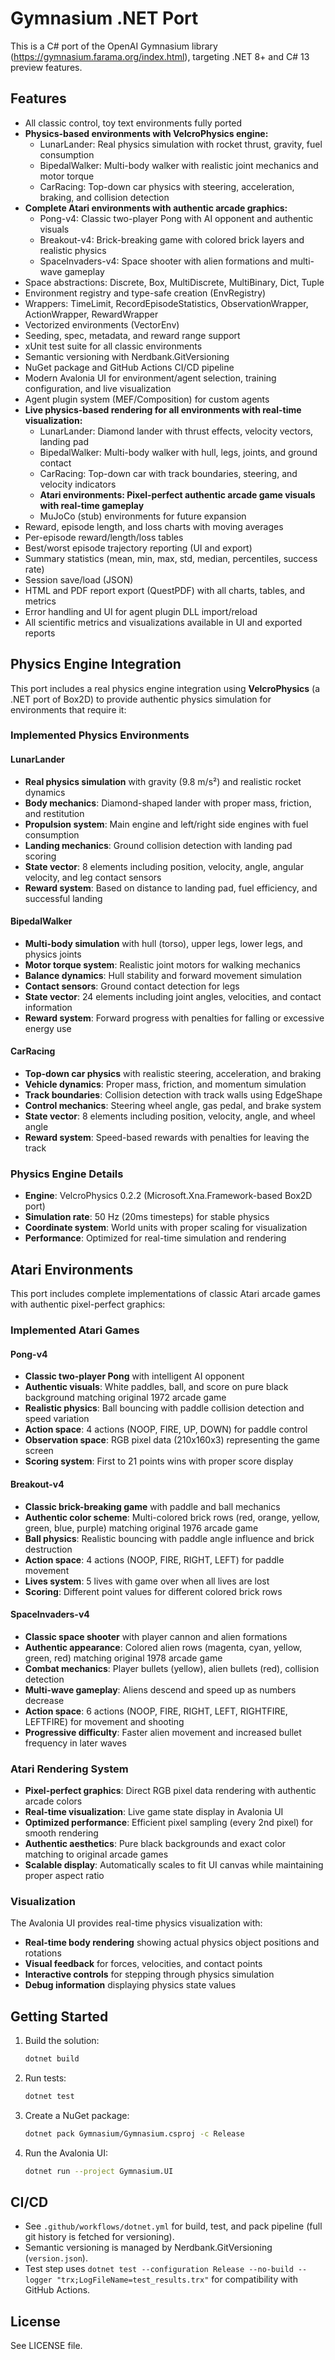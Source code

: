 # Gymnasium .NET Port

This is a C# port of the OpenAI Gymnasium library (https://gymnasium.farama.org/index.html), targeting .NET 8+ and C# 13 preview features.

## Features
- All classic control, toy text environments fully ported
- **Physics-based environments with VelcroPhysics engine:**
  - LunarLander: Real physics simulation with rocket thrust, gravity, fuel consumption
  - BipedalWalker: Multi-body walker with realistic joint mechanics and motor torque
  - CarRacing: Top-down car physics with steering, acceleration, braking, and collision detection
- **Complete Atari environments with authentic arcade graphics:**
  - Pong-v4: Classic two-player Pong with AI opponent and authentic visuals
  - Breakout-v4: Brick-breaking game with colored brick layers and realistic physics
  - SpaceInvaders-v4: Space shooter with alien formations and multi-wave gameplay
- Space abstractions: Discrete, Box, MultiDiscrete, MultiBinary, Dict, Tuple
- Environment registry and type-safe creation (EnvRegistry)
- Wrappers: TimeLimit, RecordEpisodeStatistics, ObservationWrapper, ActionWrapper, RewardWrapper
- Vectorized environments (VectorEnv)
- Seeding, spec, metadata, and reward range support
- xUnit test suite for all classic environments
- Semantic versioning with Nerdbank.GitVersioning
- NuGet package and GitHub Actions CI/CD pipeline
- Modern Avalonia UI for environment/agent selection, training configuration, and live visualization
- Agent plugin system (MEF/Composition) for custom agents
- **Live physics-based rendering for all environments with real-time visualization:**
  - LunarLander: Diamond lander with thrust effects, velocity vectors, landing pad
  - BipedalWalker: Multi-body walker with hull, legs, joints, and ground contact
  - CarRacing: Top-down car with track boundaries, steering, and velocity indicators
  - **Atari environments: Pixel-perfect authentic arcade game visuals with real-time gameplay**
  - MuJoCo (stub) environments for future expansion
- Reward, episode length, and loss charts with moving averages
- Per-episode reward/length/loss tables
- Best/worst episode trajectory reporting (UI and export)
- Summary statistics (mean, min, max, std, median, percentiles, success rate)
- Session save/load (JSON)
- HTML and PDF report export (QuestPDF) with all charts, tables, and metrics
- Error handling and UI for agent plugin DLL import/reload
- All scientific metrics and visualizations available in UI and exported reports

## Physics Engine Integration

This port includes a real physics engine integration using **VelcroPhysics** (a .NET port of Box2D) to provide authentic physics simulation for environments that require it:

### Implemented Physics Environments

#### LunarLander
- **Real physics simulation** with gravity (9.8 m/s²) and realistic rocket dynamics
- **Body mechanics**: Diamond-shaped lander with proper mass, friction, and restitution
- **Propulsion system**: Main engine and left/right side engines with fuel consumption
- **Landing mechanics**: Ground collision detection with landing pad scoring
- **State vector**: 8 elements including position, velocity, angle, angular velocity, and leg contact sensors
- **Reward system**: Based on distance to landing pad, fuel efficiency, and successful landing

#### BipedalWalker
- **Multi-body simulation** with hull (torso), upper legs, lower legs, and physics joints
- **Motor torque system**: Realistic joint motors for walking mechanics
- **Balance dynamics**: Hull stability and forward movement simulation
- **Contact sensors**: Ground contact detection for legs
- **State vector**: 24 elements including joint angles, velocities, and contact information
- **Reward system**: Forward progress with penalties for falling or excessive energy use

#### CarRacing
- **Top-down car physics** with realistic steering, acceleration, and braking
- **Vehicle dynamics**: Proper mass, friction, and momentum simulation
- **Track boundaries**: Collision detection with track walls using EdgeShape
- **Control mechanics**: Steering wheel angle, gas pedal, and brake system
- **State vector**: 8 elements including position, velocity, angle, and wheel angle
- **Reward system**: Speed-based rewards with penalties for leaving the track

### Physics Engine Details
- **Engine**: VelcroPhysics 0.2.2 (Microsoft.Xna.Framework-based Box2D port)
- **Simulation rate**: 50 Hz (20ms timesteps) for stable physics
- **Coordinate system**: World units with proper scaling for visualization
- **Performance**: Optimized for real-time simulation and rendering

## Atari Environments

This port includes complete implementations of classic Atari arcade games with authentic pixel-perfect graphics:

### Implemented Atari Games

#### Pong-v4
- **Classic two-player Pong** with intelligent AI opponent
- **Authentic visuals**: White paddles, ball, and score on pure black background matching original 1972 arcade game
- **Realistic physics**: Ball bouncing with paddle collision detection and speed variation
- **Action space**: 4 actions (NOOP, FIRE, UP, DOWN) for paddle control
- **Observation space**: RGB pixel data (210x160x3) representing the game screen
- **Scoring system**: First to 21 points wins with proper score display

#### Breakout-v4  
- **Classic brick-breaking game** with paddle and ball mechanics
- **Authentic color scheme**: Multi-colored brick rows (red, orange, yellow, green, blue, purple) matching original 1976 arcade game
- **Ball physics**: Realistic bouncing with paddle angle influence and brick destruction
- **Action space**: 4 actions (NOOP, FIRE, RIGHT, LEFT) for paddle movement
- **Lives system**: 5 lives with game over when all lives are lost
- **Scoring**: Different point values for different colored brick rows

#### SpaceInvaders-v4
- **Classic space shooter** with player cannon and alien formations
- **Authentic appearance**: Colored alien rows (magenta, cyan, yellow, green, red) matching original 1978 arcade game
- **Combat mechanics**: Player bullets (yellow), alien bullets (red), collision detection
- **Multi-wave gameplay**: Aliens descend and speed up as numbers decrease
- **Action space**: 6 actions (NOOP, FIRE, RIGHT, LEFT, RIGHTFIRE, LEFTFIRE) for movement and shooting
- **Progressive difficulty**: Faster alien movement and increased bullet frequency in later waves

### Atari Rendering System
- **Pixel-perfect graphics**: Direct RGB pixel data rendering with authentic arcade colors
- **Real-time visualization**: Live game state display in Avalonia UI
- **Optimized performance**: Efficient pixel sampling (every 2nd pixel) for smooth rendering
- **Authentic aesthetics**: Pure black backgrounds and exact color matching to original arcade games
- **Scalable display**: Automatically scales to fit UI canvas while maintaining proper aspect ratio

### Visualization
The Avalonia UI provides real-time physics visualization with:
- **Real-time body rendering** showing actual physics object positions and rotations
- **Visual feedback** for forces, velocities, and contact points
- **Interactive controls** for stepping through physics simulation
- **Debug information** displaying physics state values

## Getting Started
1. Build the solution:
   ```bash
   dotnet build
   ```
2. Run tests:
   ```bash
   dotnet test
   ```
3. Create a NuGet package:
   ```bash
   dotnet pack Gymnasium/Gymnasium.csproj -c Release
   ```
4. Run the Avalonia UI:
   ```bash
   dotnet run --project Gymnasium.UI
   ```

## CI/CD
- See `.github/workflows/dotnet.yml` for build, test, and pack pipeline (full git history is fetched for versioning).
- Semantic versioning is managed by Nerdbank.GitVersioning (`version.json`).
- Test step uses `dotnet test --configuration Release --no-build --logger "trx;LogFileName=test_results.trx"` for compatibility with GitHub Actions.

## License
See LICENSE file.
